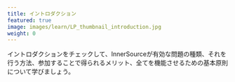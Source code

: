 ```yaml
---
title: イントロダクション
featured: true
image: images/learn/LP_thumbnail_introduction.jpg
weight: 0
---
```


イントロダクションをチェックして、InnerSourceが有効な問題の種類、それを行う方法、参加することで得られるメリット、全てを機能させるための基本原則について学びましょう。
<!--- This file autogenerated from https://github.com/InnerSourceCommons/InnerSourceLearningPath/blob/main/scripts -->